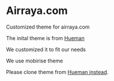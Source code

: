 # Airraya.com

Customized theme for airraya.com

The inital theme is from [Hueman](https://github.com/ppoffice/hexo-theme-hueman)

We customized it to fit our needs

We use mobirise theme

Please clone theme from [Hueman instead](https://github.com/ppoffice/hexo-theme-hueman).
